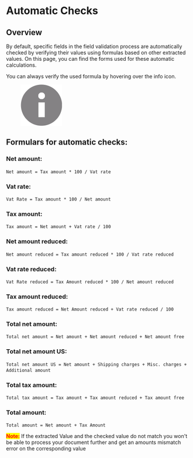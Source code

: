 # Automatic Checks

## Overview

By default, specific fields in the field validation process are automatically checked by verifying their values using formulas based on other extracted values. On this page, you can find the forms used for these automatic calculations.

You can always verify the used formula by hovering over the info icon.

<figure><img src="../../../.gitbook/assets/info_icon (1).png" alt="" width="113"><figcaption></figcaption></figure>

## Formulars for automatic checks:

### Net amount:

```
Net amount = Tax amount * 100 / Vat rate 
```

### Vat rate:

```
Vat Rate = Tax amount * 100 / Net amount 
```

### Tax amount:

```
Tax amount = Net amount + Vat rate / 100
```

### Net amount reduced:

```
Net amount reduced = Tax amount reduced * 100 / Vat rate reduced
```

### Vat rate reduced:

```
Vat Rate reduced = Tax Amount reduced * 100 / Net amount reduced
```

### Tax amount reduced:

```
Tax amount reduced = Net Amount reduced + Vat rate reduced / 100
```

### Total net amount:

```
Total net amount = Net amount + Net amount reduced + Net amount free
```

### Total net amount US:

```
Total net amount US = Net amount + Shipping charges + Misc. charges + Additional amount
```

### Total tax amount:

```
Total tax amount = Tax amount + Tax amount reduced + Tax amount free 
```

### Total amount:

```
Total amount = Net amount + Tax Amount
```

<mark style="color:red;">**Note:**</mark> If the extracted Value and the checked value do not match you won't be able to process your document further and get an amounts mismatch error on the corresponding value

